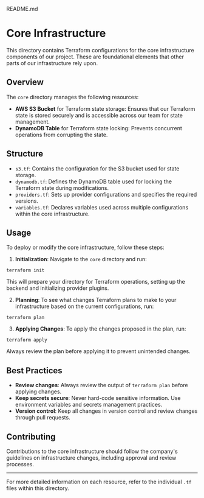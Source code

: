 README.md 
# Core Infrastructure 
 
This directory contains Terraform configurations for the core infrastructure components of our 
project. These are foundational elements that other parts of our infrastructure rely upon. 
 
## Overview 
 
The `core` directory manages the following resources: 
 
- **AWS S3 Bucket** for Terraform state storage: Ensures that our Terraform state is stored 
securely and is accessible across our team for state management. 
- **DynamoDB Table** for Terraform state locking: Prevents concurrent operations from 
corrupting the state. 
 
## Structure 
 
- `s3.tf`: Contains the configuration for the S3 bucket used for state storage. 
- `dynamodb.tf`: Defines the DynamoDB table used for locking the Terraform state during 
modifications. 
- `providers.tf`: Sets up provider configurations and specifies the required versions. 
- `variables.tf`: Declares variables used across multiple configurations within the core 
infrastructure. 
 
## Usage 
 
To deploy or modify the core infrastructure, follow these steps: 
 
1. **Initialization**: 
   Navigate to the `core` directory and run: 
 
`terraform init` 
 
This will prepare your directory for Terraform operations, setting up the backend and initializing 
provider plugins. 
 
2. **Planning**: 
   To see what changes Terraform plans to make to your infrastructure based on the current 
configurations, run: 
 
`terraform plan` 
 
3. **Applying Changes**: 
   To apply the changes proposed in the plan, run: 
 
`terraform apply` 
 
Always review the plan before applying it to prevent unintended changes. 
 
## Best Practices 
 
- **Review changes**: Always review the output of `terraform plan` before applying changes. 
- **Keep secrets secure**: Never hard-code sensitive information. Use environment variables 
and secrets management practices. 
- **Version control**: Keep all changes in version control and review changes through pull 
requests. 
 
## Contributing 
 
Contributions to the core infrastructure should follow the company's guidelines on 
infrastructure changes, including approval and review processes. 
 
--- 
 
For more detailed information on each resource, refer to the individual `.tf` files within this 
directory. 
 